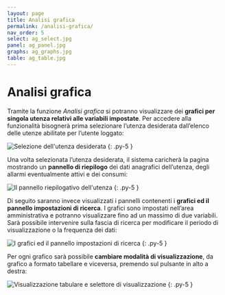 ```yaml
---
layout: page
title: Analisi grafica
permalink: /analisi-grafica/
nav_order: 5
select: ag_select.jpg
panel: ag_panel.jpg
graphs: ag_graphs.jpg
table: ag_table.jpg
---
```


# Analisi grafica

Tramite la funzione *Analisi grafica* si potranno visualizzare dei **grafici per singola utenza relativi alle variabili impostate**.
Per accedere alla funzionalità bisognerà prima selezionare l’utenza desiderata dall’elenco delle utenze abilitate per l’utente loggato:

![Selezione dell'utenza desiderata](/assets/images/{{page.select}})
{: .py-5 }

Una volta selezionata l’utenza desiderata, il sistema caricherà la pagina mostrando un **pannello di riepilogo** dei dati anagrafici dell’utenza, degli allarmi eventualmente attivi e dei consumi:

![Il pannello riepilogativo dell'utenza](/assets/images/{{page.panel}})
{: .py-5 }

Di seguito saranno invece visualizzati i pannelli contenenti i **grafici ed il pannello impostazioni di ricerca**. I grafici sono impostati nell’area amministrativa e potranno visualizzare fino ad un massimo di due variabili. Sarà possibile intervenire sulla fascia di ricerca per modificare il periodo di visualizzazione o la frequenza dei dati:

![I grafici ed il pannello impostazioni di ricerca](/assets/images/{{page.graphs}})
{: .py-5 }

Per ogni grafico sarà possibile **cambiare modalità di visualizzazione**, da grafico a formato tabellare e viceversa, premendo sul pulsante in alto a destra:

![Visualizzazione tabulare e selettore di visualizzazione](/assets/images/{{page.table}})
{: .py-5 }
